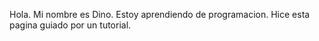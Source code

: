 Hola. Mi nombre es Dino. Estoy aprendiendo de programacion. Hice esta pagina guiado por un tutorial.
